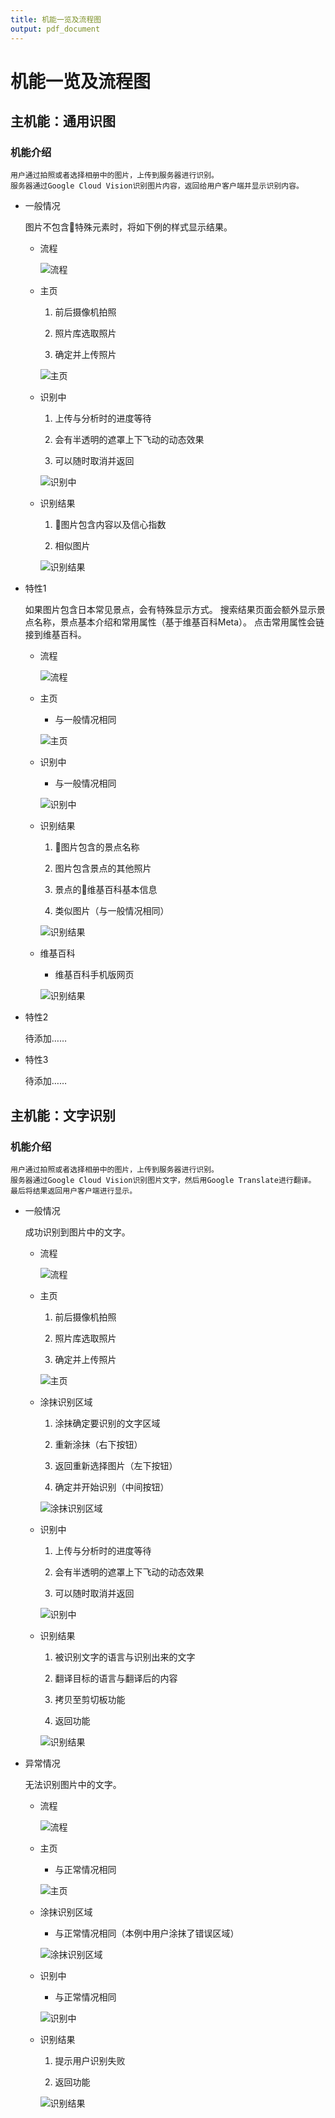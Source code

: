 ```yaml
---
title: 机能一览及流程图
output: pdf_document
---
```


# 机能一览及流程图

## 主机能：通用识图

### 机能介绍

    用户通过拍照或者选择相册中的图片，上传到服务器进行识别。
    服务器通过Google Cloud Vision识别图片内容，返回给用户客户端并显示识别内容。

* 一般情况

    图片不包含特殊元素时，将如下例的样式显示结果。

    - 流程

        ![流程](./2.0/通用识别（一般）/流程.png)

    - 主页

        1. 前后摄像机拍照

        1. 照片库选取照片

        1. 确定并上传照片

        ![主页](./2.0/通用识别（一般）/主页.png)

    - 识别中

        1. 上传与分析时的进度等待

        1. 会有半透明的遮罩上下飞动的动态效果

        1. 可以随时取消并返回

        ![识别中](./2.0/通用识别（一般）/识别中.png)

    - 识别结果

        1. 图片包含内容以及信心指数

        1. 相似图片

        ![识别结果](./2.0/通用识别（一般）/识别结果.png)

* 特性1

    如果图片包含日本常见景点，会有特殊显示方式。
    搜索结果页面会额外显示景点名称，景点基本介绍和常用属性（基于维基百科Meta）。
    点击常用属性会链接到维基百科。

    - 流程

        ![流程](./2.0/通用识别（景点）/流程.png)

    - 主页

        * 与一般情况相同

        ![主页](./2.0/通用识别（景点）/主页.png)

    - 识别中

        * 与一般情况相同

        ![识别中](./2.0/通用识别（景点）/识别中.png)

    - 识别结果

        1. 图片包含的景点名称

        1. 图片包含景点的其他照片

        1. 景点的维基百科基本信息

        1. 类似图片（与一般情况相同）

        ![识别结果](./2.0/通用识别（景点）/识别结果.png)

    - 维基百科

        * 维基百科手机版网页

        ![识别结果](./2.0/通用识别（景点）/维基百科.png)

* 特性2

    待添加……

* 特性3

    待添加……

## 主机能：文字识别

### 机能介绍

    用户通过拍照或者选择相册中的图片，上传到服务器进行识别。
    服务器通过Google Cloud Vision识别图片文字，然后用Google Translate进行翻译。
    最后将结果返回用户客户端进行显示。

* 一般情况

    成功识别到图片中的文字。

    - 流程

        ![流程](./2.0/文字识别/流程.png)

    - 主页

        1. 前后摄像机拍照

        1. 照片库选取照片

        1. 确定并上传照片

        ![主页](./2.0/文字识别/主页.png)

    - 涂抹识别区域

        1. 涂抹确定要识别的文字区域

        1. 重新涂抹（右下按钮）

        1. 返回重新选择图片（左下按钮）

        1. 确定并开始识别（中间按钮）

        ![涂抹识别区域](./2.0/文字识别/涂抹识别区域.png)

    - 识别中

        1. 上传与分析时的进度等待

        1. 会有半透明的遮罩上下飞动的动态效果

        1. 可以随时取消并返回

        ![识别中](./2.0/文字识别/识别中.png)

    - 识别结果

        1. 被识别文字的语言与识别出来的文字

        1. 翻译目标的语言与翻译后的内容

        1. 拷贝至剪切板功能

        1. 返回功能

        ![识别结果](./2.0/文字识别/识别结果.png)

* 异常情况

    无法识别图片中的文字。

    - 流程

        ![流程](./2.0/文字识别（失败）/流程.png)

    - 主页

        * 与正常情况相同

        ![主页](./2.0/文字识别（失败）/主页.png)

    - 涂抹识别区域

        * 与正常情况相同（本例中用户涂抹了错误区域）

        ![涂抹识别区域](./2.0/文字识别（失败）/涂抹识别区域.png)

    - 识别中

        * 与正常情况相同

        ![识别中](./2.0/文字识别（失败）/识别中.png)

    - 识别结果

        1. 提示用户识别失败

        1. 返回功能

        ![识别结果](./2.0/文字识别（失败）/识别结果.png)